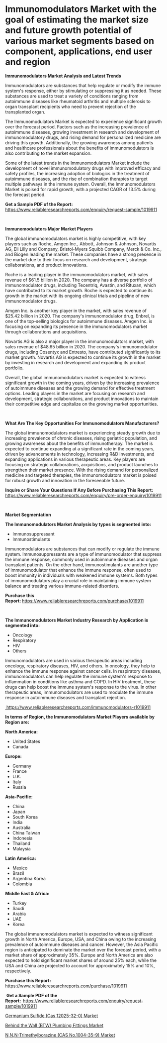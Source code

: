 <p><h1>Immunomodulators Market with the goal of estimating the market size and future growth potential of various market segments based on component, applications, end user and region</h1></p><p><strong>Immunomodulators Market Analysis and Latest Trends</strong></p>
<p><p>Immunomodulators are substances that help regulate or modify the immune system's response, either by stimulating or suppressing it as needed. These substances are used to treat a variety of conditions ranging from autoimmune diseases like rheumatoid arthritis and multiple sclerosis to organ transplant recipients who need to prevent rejection of the transplanted organ.</p><p>The Immunomodulators Market is expected to experience significant growth over the forecast period. Factors such as the increasing prevalence of autoimmune diseases, growing investment in research and development of immunomodulatory drugs, and rising demand for personalized medicine are driving this growth. Additionally, the growing awareness among patients and healthcare professionals about the benefits of immunomodulators is also contributing to the market expansion.</p><p>Some of the latest trends in the Immunomodulators Market include the development of novel immunomodulatory drugs with improved efficacy and safety profiles, the increasing adoption of biologics in the treatment of autoimmune diseases, and the rise of combination therapies to target multiple pathways in the immune system. Overall, the Immunomodulators Market is poised for rapid growth, with a projected CAGR of 13.5% during the forecast period.</p></p>
<p><strong>Get a Sample PDF of the Report:&nbsp;</strong> <a href="https://www.reliableresearchreports.com/enquiry/request-sample/1019911">https://www.reliableresearchreports.com/enquiry/request-sample/1019911</a></p>
<p>&nbsp;</p>
<p><strong>Immunomodulators Major Market Players</strong></p>
<p><p>The global immunomodulators market is highly competitive, with key players such as Roche, Amgen Inc., Abbott, Johnson & Johnson, Novartis AG, Eli Lilly and Company, Bristol-Myers Squibb Company, Merck & Co. Inc., and Biogen leading the market. These companies have a strong presence in the market due to their focus on research and development, strategic collaborations, and product innovations.</p><p>Roche is a leading player in the immunomodulators market, with sales revenue of $61.5 billion in 2020. The company has a diverse portfolio of immunomodulator drugs, including Tecentriq, Avastin, and Rituxan, which have contributed to its market growth. Roche is expected to continue its growth in the market with its ongoing clinical trials and pipeline of new immunomodulator drugs.</p><p>Amgen Inc. is another key player in the market, with sales revenue of $25.42 billion in 2020. The company's immunomodulator drug, Enbrel, is one of the top-selling biologics for autoimmune diseases. Amgen Inc. is focusing on expanding its presence in the immunomodulators market through collaborations and acquisitions.</p><p>Novartis AG is also a major player in the immunomodulators market, with sales revenue of $48.65 billion in 2020. The company's immunomodulator drugs, including Cosentyx and Entresto, have contributed significantly to its market growth. Novartis AG is expected to continue its growth in the market by investing in research and development and expanding its product portfolio.</p><p>Overall, the global immunomodulators market is expected to witness significant growth in the coming years, driven by the increasing prevalence of autoimmune diseases and the growing demand for effective treatment options. Leading players in the market are focusing on research and development, strategic collaborations, and product innovations to maintain their competitive edge and capitalize on the growing market opportunities.</p></p>
<p>&nbsp;</p>
<p><strong>What Are The Key Opportunities For Immunomodulators Manufacturers?</strong></p>
<p><p>The global immunomodulators market is experiencing steady growth due to increasing prevalence of chronic diseases, rising geriatric population, and growing awareness about the benefits of immunotherapy. The market is expected to continue expanding at a significant rate in the coming years, driven by advancements in technology, increasing R&D investments, and expanding applications in various therapeutic areas. Key players are focusing on strategic collaborations, acquisitions, and product launches to strengthen their market presence. With the rising demand for personalized medicine and targeted therapies, the immunomodulators market is poised for robust growth and innovation in the foreseeable future.</p></p>
<p><strong>Inquire or Share Your Questions If Any Before Purchasing This Report:</strong> <a href="https://www.reliableresearchreports.com/enquiry/pre-order-enquiry/1019911">https://www.reliableresearchreports.com/enquiry/pre-order-enquiry/1019911</a></p>
<p>&nbsp;</p>
<p><strong>Market Segmentation</strong></p>
<p><strong>The Immunomodulators Market Analysis by types is segmented into:</strong></p>
<p><ul><li>Immunosuppressant</li><li>Immunostimulants</li></ul></p>
<p><p>Immunomodulators are substances that can modify or regulate the immune system. Immunosuppressants are a type of immunomodulator that suppress the immune response, commonly used in autoimmune diseases and organ transplant patients. On the other hand, immunostimulants are another type of immunomodulator that enhance the immune response, often used to boost immunity in individuals with weakened immune systems. Both types of immunomodulators play a crucial role in maintaining immune system balance and treating various immune-related disorders.</p></p>
<p><strong>Purchase this Report:&nbsp;</strong><a href="https://www.reliableresearchreports.com/purchase/1019911">https://www.reliableresearchreports.com/purchase/1019911</a></p>
<p>&nbsp;</p>
<p><strong>The Immunomodulators Market Industry Research by Application is segmented into:</strong></p>
<p><ul><li>Oncology</li><li>Respiratory</li><li>HIV</li><li>Others</li></ul></p>
<p><p>Immunomodulators are used in various therapeutic areas including oncology, respiratory diseases, HIV, and others. In oncology, they help to enhance the immune response against cancer cells. In respiratory diseases, immunomodulators can help regulate the immune system's response to inflammation in conditions like asthma and COPD. In HIV treatment, these drugs can help boost the immune system's response to the virus. In other therapeutic areas, immunomodulators are used to modulate the immune response in autoimmune diseases and transplant rejection.</p></p>
<p><a href="https://www.reliableresearchreports.com/immunomodulators-r1019911">&nbsp;https://www.reliableresearchreports.com/immunomodulators-r1019911</a></p>
<p><strong>In terms of Region, the Immunomodulators Market Players available by Region are:</strong></p>
<p>
    <p> <strong> North America: </strong>
        <ul>
            <li>United States</li>
            <li>Canada</li>
        </ul>
        </p> 
    <p> <strong> Europe: </strong>
        <ul>
            <li>Germany</li>
            <li>France</li>
            <li>U.K.</li>
            <li>Italy</li>
            <li>Russia</li>
        </ul>
        </p> 
    <p> <strong> Asia-Pacific: </strong>
        <ul>
            <li>China</li>
            <li>Japan</li>
            <li>South Korea</li>
            <li>India</li>
            <li>Australia</li>
            <li>China Taiwan</li>
            <li>Indonesia</li>
            <li>Thailand</li>
            <li>Malaysia</li>
        </ul>
        </p> 
    <p> <strong> Latin America: </strong>
        <ul>
            <li>Mexico</li>
            <li>Brazil</li>
            <li>Argentina Korea</li>
            <li>Colombia</li>
        </ul>
        </p> 
    <p> <strong> Middle East & Africa: </strong>
        <ul>
            <li>Turkey</li>
            <li>Saudi</li>
            <li>Arabia</li>
            <li>UAE</li>
            <li>Korea</li>
        </ul>
    </p>
    </p>
<p><p>The global immunomodulators market is expected to witness significant growth in North America, Europe, USA, and China owing to the increasing prevalence of autoimmune diseases and cancer. However, the Asia Pacific region is anticipated to dominate the market over the forecast period, with a market share of approximately 35%. Europe and North America are also expected to hold significant market shares of around 25% each, while the USA and China are projected to account for approximately 15% and 10%, respectively.</p></p>
<p><strong>Purchase this Report: </strong><a href="https://www.reliableresearchreports.com/purchase/1019911">https://www.reliableresearchreports.com/purchase/1019911</a></p>
<p>&nbsp;<strong>Get a Sample PDF of the Report:&nbsp;&nbsp;</strong><a href="https://www.reliableresearchreports.com/enquiry/request-sample/1019911">https://www.reliableresearchreports.com/enquiry/request-sample/1019911</a></p>
<p><strong></strong></p>
<p><p><a href="https://www.linkedin.com/pulse/germanium-sulfide-cas-12025-32-0-market-size-evaluating-its-ht65f">Germanium Sulfide (Cas 12025-32-0) Market</a></p><p><a href="https://www.linkedin.com/pulse/behind-wall-btw-plumbing-fittings-market-research-report-nt6he">Behind the Wall (BTW) Plumbing Fittings Market</a></p><p><a href="https://www.linkedin.com/pulse/nnn-trimethylborazine-cas-no1004-35-9-market-insights-players-zdcff">N,N,N-Trimethylborazine (CAS No.1004-35-9) Market</a></p></p>